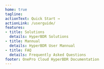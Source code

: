 ```yaml
---
home: true
tagline: 
actionText: Quick Start →
actionLink: /userguide/
features:
- title: Solutions
  details: HyperBDR Solutions
- title: Mannual
  details: HyperBDR User Mannual
- title: FAQ
  details: Frequently Asked Questions
footer: OnePro Cloud HyperBDR Documentation
---
```

